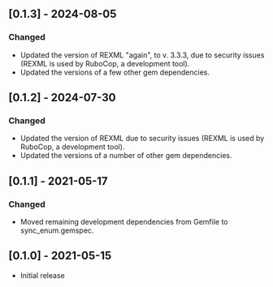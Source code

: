 ## [0.1.3] - 2024-08-05

### Changed
- Updated the version of REXML "again", to v. 3.3.3, due to
  security issues (REXML is used by RuboCop, a development tool).
- Updated the versions of a few other gem dependencies.

## [0.1.2] - 2024-07-30

### Changed
- Updated the version of REXML due to security issues (REXML is
  used by RuboCop, a development tool).
- Updated the versions of a number of other gem dependencies.

## [0.1.1] - 2021-05-17

### Changed
- Moved remaining development dependencies from Gemfile to
  sync_enum.gemspec.

## [0.1.0] - 2021-05-15

- Initial release
